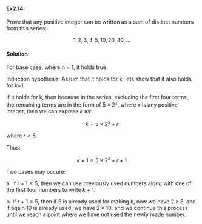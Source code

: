 #### Ex2.14:

Prove that any positive integer can be written as a sum of distinct numbers from this series:

$$1, 2, 3, 4, 5, 10, 20, 40, \dots$$

#### Solution:

For base case, where n = 1, it holds true.

Induction hypothesis: Assum that it holds for k, lets show that it also holds for k+1.

If it holds for k, then because in the series, excluding the first four terms, the remaining terms are in the form of $5\times2^x$, where
$x$ is any positive integer, then we can express $k$ as:

$$k = 5\times2^x + r$$

where $r < 5$. 

Thus: 

$$k + 1 = 5\times2^x + r + 1$$

Two cases may occure:

  a. If $r + 1 < 5$, then we can use previously used numbers along with one of the first four numbers to write $k+1$.

  b. If $r+1 = 5$, then if 5 is already used for making $k$, now we have $2\times5$, and if again 10 is already used, we have $2\times10$, and
we continue this process until we reach a point where we have not used the newly made number.

